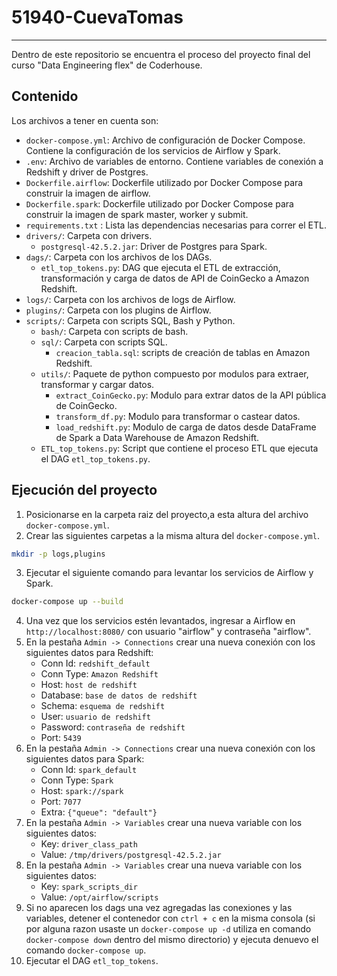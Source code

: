 ﻿# 51940-CuevaTomas
---
Dentro de este repositorio se encuentra el proceso del proyecto final del curso "Data Engineering flex" de Coderhouse.

## Contenido
Los archivos a tener en cuenta son:
* `docker-compose.yml`: Archivo de configuración de Docker Compose. Contiene la configuración de los servicios de Airflow y Spark.
* `.env`: Archivo de variables de entorno. Contiene variables de conexión a Redshift y driver de Postgres.
* `Dockerfile.airflow`:  Dockerfile utilizado por Docker Compose para construir la imagen de airflow.
* `Dockerfile.spark`:  Dockerfile utilizado por Docker Compose para construir la imagen de spark master, worker y submit.
* `requirements.txt` : Lista las dependencias necesarias para correr el ETL.
* `drivers/`: Carpeta con drivers.
    * `postgresql-42.5.2.jar`: Driver de Postgres para Spark.
* `dags/`: Carpeta con los archivos de los DAGs.
    * `etl_top_tokens.py`: DAG que ejecuta el ETL de extracción, transformación y carga de datos de API de CoinGecko a Amazon Redshift.
* `logs/`: Carpeta con los archivos de logs de Airflow.
* `plugins/`: Carpeta con los plugins de Airflow.
* `scripts/`: Carpeta con scripts SQL, Bash y Python.
    * `bash/`: Carpeta con scripts de bash.
    * `sql/`: Carpeta con scripts SQL.
        * `creacion_tabla.sql`: scripts de creación de tablas en Amazon Redshift.
    * `utils/`: Paquete de python compuesto por modulos para extraer, transformar y cargar datos.
        * `extract_CoinGecko.py`: Modulo para extrar datos de la API pública de CoinGecko.
        * `transform_df.py`: Modulo para transformar o castear datos.
        * `load_redshift.py`: Modulo de carga de datos desde DataFrame de Spark a Data Warehouse de Amazon Redshift.
    * `ETL_top_tokens.py`: Script que contiene el proceso ETL que ejecuta el DAG `etl_top_tokens.py`.


## Ejecución del proyecto
1. Posicionarse en la carpeta raiz del proyecto,a esta altura del archivo `docker-compose.yml`.
2. Crear las siguientes carpetas a la misma altura del `docker-compose.yml`.
```bash
mkdir -p logs,plugins
```
3. Ejecutar el siguiente comando para levantar los servicios de Airflow y Spark.
```bash
docker-compose up --build
```
4. Una vez que los servicios estén levantados, ingresar a Airflow en `http://localhost:8080/` con usuario "airflow" y contraseña "airflow".
5. En la pestaña `Admin -> Connections` crear una nueva conexión con los siguientes datos para Redshift:
    * Conn Id: `redshift_default`
    * Conn Type: `Amazon Redshift`
    * Host: `host de redshift`
    * Database: `base de datos de redshift`
    * Schema: `esquema de redshift`
    * User: `usuario de redshift`
    * Password: `contraseña de redshift`
    * Port: `5439`
6. En la pestaña `Admin -> Connections` crear una nueva conexión con los siguientes datos para Spark:
    * Conn Id: `spark_default`
    * Conn Type: `Spark`
    * Host: `spark://spark`
    * Port: `7077`
    * Extra: `{"queue": "default"}`
7. En la pestaña `Admin -> Variables` crear una nueva variable con los siguientes datos:
    * Key: `driver_class_path`
    * Value: `/tmp/drivers/postgresql-42.5.2.jar`
8. En la pestaña `Admin -> Variables` crear una nueva variable con los siguientes datos:
    * Key: `spark_scripts_dir`
    * Value: `/opt/airflow/scripts`
9. Si no aparecen los dags una vez agregadas las conexiones y las variables, detener el contenedor con `ctrl + c` en la misma consola (si por alguna razon usaste un `docker-compose up -d` utiliza en comando `docker-compose down` dentro del mismo directorio) y ejecuta denuevo el comando `docker-compose up`.
10. Ejecutar el DAG `etl_top_tokens`.


